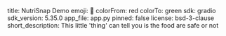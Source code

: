 title: NutriSnap Demo
emoji: 🐢
colorFrom: red
colorTo: green
sdk: gradio
sdk_version: 5.35.0
app_file: app.py
pinned: false
license: bsd-3-clause
short_description: This little 'thing' can tell you is the food are safe or not
